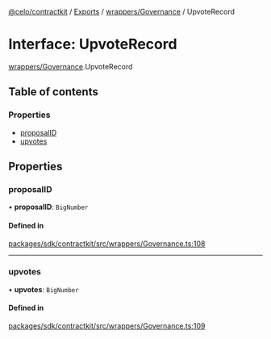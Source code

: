 [@celo/contractkit](../README.md) / [Exports](../modules.md) / [wrappers/Governance](../modules/wrappers_Governance.md) / UpvoteRecord

# Interface: UpvoteRecord

[wrappers/Governance](../modules/wrappers_Governance.md).UpvoteRecord

## Table of contents

### Properties

- [proposalID](wrappers_Governance.UpvoteRecord.md#proposalid)
- [upvotes](wrappers_Governance.UpvoteRecord.md#upvotes)

## Properties

### proposalID

• **proposalID**: `BigNumber`

#### Defined in

[packages/sdk/contractkit/src/wrappers/Governance.ts:108](https://github.com/celo-org/developer-tooling/blob/master/packages/sdk/contractkit/src/wrappers/Governance.ts#L108)

___

### upvotes

• **upvotes**: `BigNumber`

#### Defined in

[packages/sdk/contractkit/src/wrappers/Governance.ts:109](https://github.com/celo-org/developer-tooling/blob/master/packages/sdk/contractkit/src/wrappers/Governance.ts#L109)
